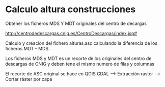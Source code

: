 # Calculo altura  construcciones

Obtener los ficheros MDS Y MDT originales del centro de decargas

http://centrodedescargas.cnig.es/CentroDescargas/index.jsp#


Calculo y creacion del fichero alturas.asc calculando la diferencia de los ficheros MDT - MDS.

Los ficheros MDS y MDT es un recorte de los originales del centro de descargas de CNIG y deben tene el mismo numero de filas y columnas

El recorte de ASC original se hace en QGIS 
GDAL --> Extracción raster --> Cortar ráster por capa


